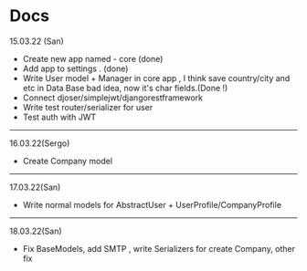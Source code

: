 # Docs
15.03.22 (San)
- Create new app named - core (done)
- Add app to settings . (done)
- Write User model + Manager in core app , I think save country/city and etc in Data Base bad idea,
now it's char fields.(Done !)
- Connect djoser/simplejwt/djangorestframework
- Write test router/serializer for user
- Test auth with JWT
----
16.03.22(Sergo)
- Create Company model
----
17.03.22(San)
- Write normal models for AbstractUser + UserProfile/CompanyProfile
----
18.03.22(San)
- Fix BaseModels, add SMTP , write Serializers for create Company, other fix
